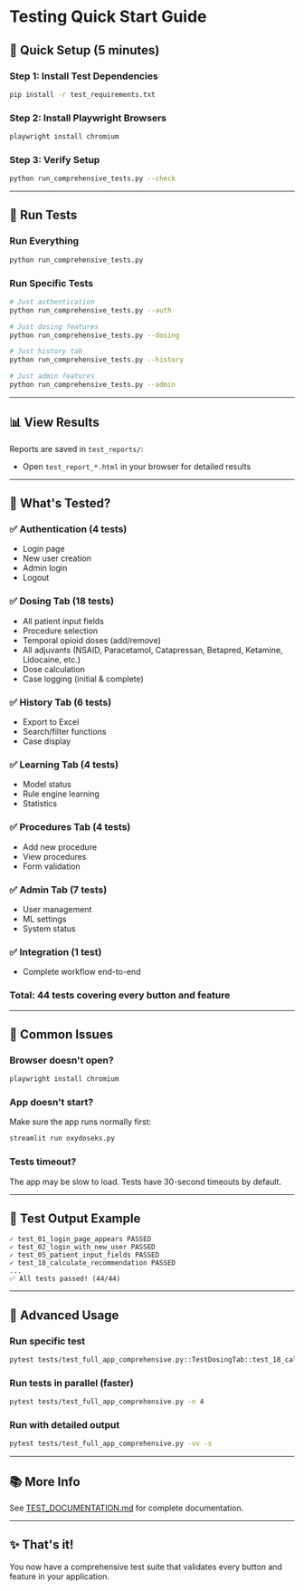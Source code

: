 # Testing Quick Start Guide

## 🚀 Quick Setup (5 minutes)

### Step 1: Install Test Dependencies

```bash
pip install -r test_requirements.txt
```

### Step 2: Install Playwright Browsers

```bash
playwright install chromium
```

### Step 3: Verify Setup

```bash
python run_comprehensive_tests.py --check
```

---

## 🏃 Run Tests

### Run Everything

```bash
python run_comprehensive_tests.py
```

### Run Specific Tests

```bash
# Just authentication
python run_comprehensive_tests.py --auth

# Just dosing features
python run_comprehensive_tests.py --dosing

# Just history tab
python run_comprehensive_tests.py --history

# Just admin features
python run_comprehensive_tests.py --admin
```

---

## 📊 View Results

Reports are saved in `test_reports/`:

- Open `test_report_*.html` in your browser for detailed results

---

## 🧪 What's Tested?

### ✅ Authentication (4 tests)
- Login page
- New user creation
- Admin login
- Logout

### ✅ Dosing Tab (18 tests)
- All patient input fields
- Procedure selection
- Temporal opioid doses (add/remove)
- All adjuvants (NSAID, Paracetamol, Catapressan, Betapred, Ketamine, Lidocaine, etc.)
- Dose calculation
- Case logging (initial & complete)

### ✅ History Tab (6 tests)
- Export to Excel
- Search/filter functions
- Case display

### ✅ Learning Tab (4 tests)
- Model status
- Rule engine learning
- Statistics

### ✅ Procedures Tab (4 tests)
- Add new procedure
- View procedures
- Form validation

### ✅ Admin Tab (7 tests)
- User management
- ML settings
- System status

### ✅ Integration (1 test)
- Complete workflow end-to-end

### **Total: 44 tests covering every button and feature**

---

## 🐛 Common Issues

### Browser doesn't open?

```bash
playwright install chromium
```

### App doesn't start?

Make sure the app runs normally first:

```bash
streamlit run oxydoseks.py
```

### Tests timeout?

The app may be slow to load. Tests have 30-second timeouts by default.

---

## 📝 Test Output Example

```
✓ test_01_login_page_appears PASSED
✓ test_02_login_with_new_user PASSED
✓ test_05_patient_input_fields PASSED
✓ test_18_calculate_recommendation PASSED
...
✅ All tests passed! (44/44)
```

---

## 🔧 Advanced Usage

### Run specific test

```bash
pytest tests/test_full_app_comprehensive.py::TestDosingTab::test_18_calculate_recommendation -v
```

### Run tests in parallel (faster)

```bash
pytest tests/test_full_app_comprehensive.py -n 4
```

### Run with detailed output

```bash
pytest tests/test_full_app_comprehensive.py -vv -s
```

---

## 📚 More Info

See [TEST_DOCUMENTATION.md](TEST_DOCUMENTATION.md) for complete documentation.

---

## ✨ That's it!

You now have a comprehensive test suite that validates every button and feature in your application.
